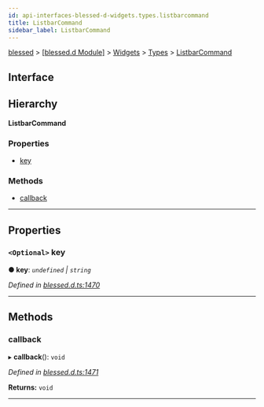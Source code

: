 ```yaml
---
id: api-interfaces-blessed-d-widgets.types.listbarcommand
title: ListbarCommand
sidebar_label: ListbarCommand
---
```


[blessed](api-readme.md) > [[blessed.d Module]](api-modules-blessed-d-module.md) > [Widgets](api-modules-blessed-d-widgets.md) > [Types](api-modules-blessed-d-widgets.types.md) > [ListbarCommand](api-interfaces-blessed-d-widgets.types.listbarcommand.md)

## Interface

## Hierarchy

**ListbarCommand**

### Properties

* [key](api-interfaces-blessed-d-widgets.types.listbarcommand.md#key)

### Methods

* [callback](api-interfaces-blessed-d-widgets.types.listbarcommand.md#callback)

---

## Properties

<a id="key"></a>

### `<Optional>` key

**● key**: *`undefined` \| `string`*

*Defined in [blessed.d.ts:1470](https://github.com/cancerberoSgx/accursed/blob/7a42e78/src/declarations/blessed.d.ts#L1470)*

___

## Methods

<a id="callback"></a>

###  callback

▸ **callback**(): `void`

*Defined in [blessed.d.ts:1471](https://github.com/cancerberoSgx/accursed/blob/7a42e78/src/declarations/blessed.d.ts#L1471)*

**Returns:** `void`

___

